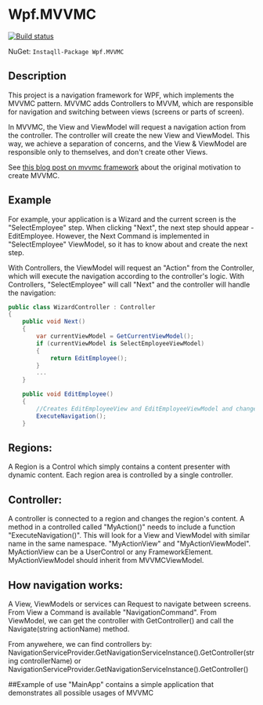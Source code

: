 # Wpf.MVVMC


[![Build status](https://img.shields.io/nuget/v/Wpf.Mvvmc.svg)](https://www.nuget.org/packages/Wpf.MVVMC/)

NuGet: `Instaqll-Package Wpf.MVVMC`

## Description
This project is a navigation framework for WPF, which implements the MVVMC pattern. MVVMC adds Controllers to MVVM, which are responsible for navigation and switching between views (screens or parts of screen).

In MVVMC, the View and ViewModel will request a navigation action from the controller. The controller will create the new View and ViewModel. This way, we achieve a separation of concerns, and the View & ViewModel are responsible only to themselves, and don't create other Views.

See [this blog post on mvvmc framework] about the original motivation to create MVVMC.

## Example
For example, your application is a Wizard and the current screen is the "SelectEmployee" step. When clicking "Next", the next step should appear - EditEmployee. However, the Next Command is implemented in "SelectEmployee" ViewModel, so it has to know about and create the next step.

With Controllers, the ViewModel will request an "Action" from the Controller, which will execute the navigation according to the controller's logic. With Controllers, "SelectEmployee" will call "Next" and the controller will handle the navigation:

```csharp
public class WizardController : Controller
{
	public void Next()
	{
		var currentViewModel = GetCurrentViewModel();
		if (currentViewModel is SelectEmployeeViewModel)
		{
			return EditEmployee();
		}
		...
	}

	public void EditEmployee()
	{
		//Creates EditEmployeeView and EditEmployeeViewModel and changes screen content to them
		ExecuteNavigation();
	}
````





## Regions:
A Region is a Control which simply contains a content presenter with dynamic content.
Each region area is controlled by a single controller.

## Controller:
A controller is connected to a region and changes the region's content. A method in a controlled called "MyAction()" needs to include a function "ExecuteNavigation()". This will look for a View and ViewModel with similar name in the same namespace. "MyActionView" and "MyActionViewModel". MyActionView can be a UserControl or any FrameworkElement. MyActionViewModel should inherit from MVVMCViewModel.

## How navigation works:
A View, ViewModels or services can Request to navigate between screens. 
From View a Command is available "NavigationCommand".
From ViewModel, we can get the controller with GetController() and call the Navigate(string actionName) method.

From anywehere, we can find controllers by:
NavigationServiceProvider.GetNavigationServiceInstance().GetController(string controllerName)
or 
NavigationServiceProvider.GetNavigationServiceInstance().GetController<TController>()

##Example of use
"MainApp" contains a simple application that demonstrates all possible usages of MVVMC

[this blog post on mvvmc framework]: http://michaelscodingspot.com/2017/02/15/wpf-page-navigation-like-mvc-part-2-mvvmc-framework/
